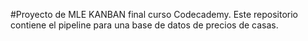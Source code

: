 #Proyecto de MLE KANBAN final curso Codecademy. Este repositorio contiene el pipeline para una base de datos de precios de casas.
